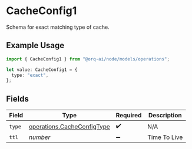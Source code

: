 # CacheConfig1

Schema for exact matching type of cache.

## Example Usage

```typescript
import { CacheConfig1 } from "@orq-ai/node/models/operations";

let value: CacheConfig1 = {
  type: "exact",
};
```

## Fields

| Field                                                                    | Type                                                                     | Required                                                                 | Description                                                              |
| ------------------------------------------------------------------------ | ------------------------------------------------------------------------ | ------------------------------------------------------------------------ | ------------------------------------------------------------------------ |
| `type`                                                                   | [operations.CacheConfigType](../../models/operations/cacheconfigtype.md) | :heavy_check_mark:                                                       | N/A                                                                      |
| `ttl`                                                                    | *number*                                                                 | :heavy_minus_sign:                                                       | Time To Live                                                             |